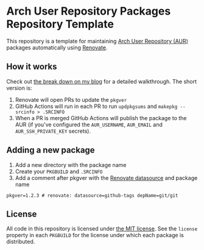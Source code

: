 # Arch User Repository Packages Repository Template

This repository is a template for maintaining [Arch User Repository (AUR)][1] packages automatically using [Renovate][2].

## How it works

Check out [the break down on my blog][3] for a detailed walkthrough.
The short version is:

1. Renovate will open PRs to update the `pkgver`
1. GitHub Actions will run in each PR to run `updpkgsums` and `makepkg --srcinfo > .SRCINFO`
1. When a PR is merged GitHub Actions will publish the package to the AUR (if you've configured the `AUR_USERNAME`, `AUR_EMAIL` and `AUR_SSH_PRIVATE_KEY` secrets).

## Adding a new package

1. Add a new directory with the package name
1. Create your `PKGBUILD` and `.SRCINFO`
1. Add a comment after pkgver with the [Renovate datasource][4] and package name

```
pkgver=1.2.3 # renovate: datasource=github-tags depName=git/git
```

## License

All code in this repository is licensed under [the MIT license][5].
See the `license` property in each `PKGBUILD` for the license under which each package is distributed.

[1]: https://wiki.archlinux.org/title/Arch_User_Repository
[2]: https://github.com/renovatebot/renovate/
[3]: https://jamiemagee.co.uk/blog/
[4]: https://docs.renovatebot.com/modules/datasource/
[5]: https://opensource.org/licenses/MIT
